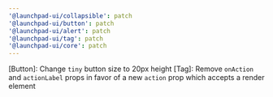 ```yaml
---
'@launchpad-ui/collapsible': patch
'@launchpad-ui/button': patch
'@launchpad-ui/alert': patch
'@launchpad-ui/tag': patch
'@launchpad-ui/core': patch
---
```


[Button]: Change `tiny` button size to 20px height
[Tag]: Remove `onAction` and `actionLabel` props in favor of a new `action` prop which accepts a render element
